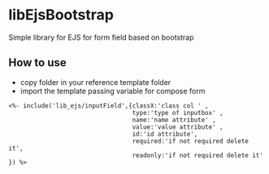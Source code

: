 # libEjsBootstrap
Simple library for EJS for form field based on bootstrap

## How to use
- copy folder in your reference template folder
- import the template passing variable for compose form

````
<%- include('lib_ejs/inputField',{classX:'class col ' , 
                                  type:'type of inputbox' , 
                                  name:'name attribute' , 
                                  value:'value attribute' , 
                                  id:'id attribute', 
                                  required:'if not required delete it', 
                                  readonly:'if not required delete it'  }) %>
````
